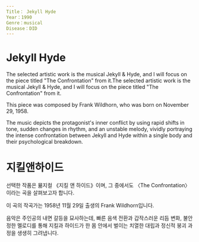 ```yaml
---
Title： Jekyll Hyde
Year：1990
Genre：musical
Disease：DID
---
```


# Jekyll Hyde

The selected artistic work is the musical Jekyll & Hyde, and I will focus on the piece titled "The Confrontation" from it.The selected artistic work is the musical Jekyll & Hyde, and I will focus on the piece titled "The Confrontation" from it.

This piece was composed by Frank Wildhorn, who was born on November 29, 1958.

The music depicts the protagonist's inner conflict by using rapid shifts in tone, sudden changes in rhythm, and an unstable melody, vividly portraying the intense confrontation between Jekyll and Hyde within a single body and their psychological breakdown.

# 지킬앤하이드

선택한 작품은 뮮지컬 《지킬 앤 하이드》이며, 그 중에서도 〈The Confrontation〉이라는 곡을 살펴보고자 합니다.

이 곡의 작곡가는 1958년 11월 29일 출생의 Frank Wildhorn입니다.

음악은 주인공의 내면 갈등을 묘사하는데, 빠른 음색 전환과 갑작스러운 리듬 변화, 불안정한 멜로디를 통해 지킬과 하이드가 한 몸 안에서 벌이는 치열한 대립과 정신적 붕괴 과정을 생생히 그려냅니다.
